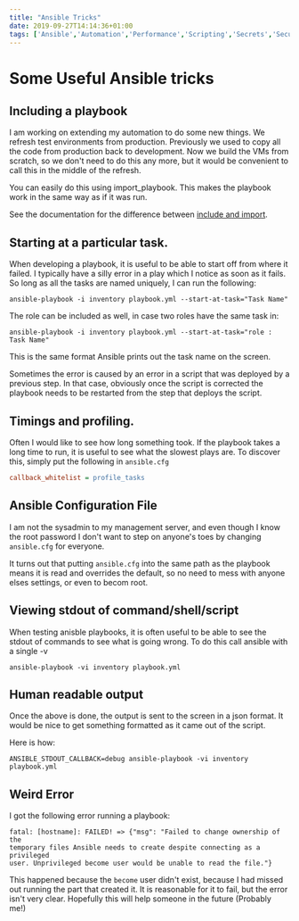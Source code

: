 ```yaml
---
title: "Ansible Tricks"
date: 2019-09-27T14:14:36+01:00
tags: ['Ansible','Automation','Performance','Scripting','Secrets','Security']
---
```


# Some Useful Ansible tricks

## Including a playbook

I am working on extending my automation to do some new things. We refresh test environments from production.
Previously we used to copy all the code from production back to development. Now we build the VMs from scratch,
so we don't need to do this any more, but it would be convenient to call this in the middle of the
refresh.

You can easily do this using import_playbook. This makes the playbook work in the same way as if it was run.

See the documentation for the difference between [include and import](https://docs.ansible.com/ansible/latest/user_guide/playbooks_intro.html).

## Starting at a particular task.

When developing a playbook, it is useful to be able to start off from where it failed. I typically have a
silly error in a play which I notice as soon as it fails. So long as all the tasks are named uniquely,
I can run the following:

```console
ansible-playbook -i inventory playbook.yml --start-at-task="Task Name"
```

The role can be included as well, in case two roles have the same task in:

```console
ansible-playbook -i inventory playbook.yml --start-at-task="role : Task Name"
```

This is the same format Ansible prints out the task name on the screen.

Sometimes the error is caused by an error in a script that was deployed by a previous step. In that case,
obviously once the script is corrected the playbook needs to be restarted from the step that deploys
the script.

## Timings and profiling.

Often I would like to see how long something took. If the playbook takes a long time to run, it is useful
to see what the slowest plays are. To discover this, simply put the following in `ansible.cfg`

```INI
callback_whitelist = profile_tasks
```

## Ansible Configuration File

I am not the sysadmin to my management server, and even though I know the root password
I don't want to step on anyone's toes by changing `ansible.cfg` for everyone.

It turns out that putting `ansible.cfg` into the same path as the playbook means it is 
read and overrides the default, so no need to mess with anyone elses settings, or
even to becom root.

## Viewing stdout of command/shell/script

When testing anisble playbooks, it is often useful to be able to see the stdout of
commands to see what is going wrong. To do this call ansible with a single -v

```console
ansible-playbook -vi inventory playbook.yml
```

## Human readable output

Once the above is done, the output is sent to the screen in a json format. It would be
nice to get something formatted as it came out of the script.

Here is how:

```console
ANSIBLE_STDOUT_CALLBACK=debug ansible-playbook -vi inventory playbook.yml
```

## Weird Error

I got the following error running a playbook:

```console
fatal: [hostname]: FAILED! => {"msg": "Failed to change ownership of the
temporary files Ansible needs to create despite connecting as a privileged
user. Unprivileged become user would be unable to read the file."}
```

This happened because the `become` user didn't exist, because I had missed out running
the part that created it. It is reasonable for it to fail, but the error isn't very clear.
Hopefully this will help someone in the future (Probably me!)
